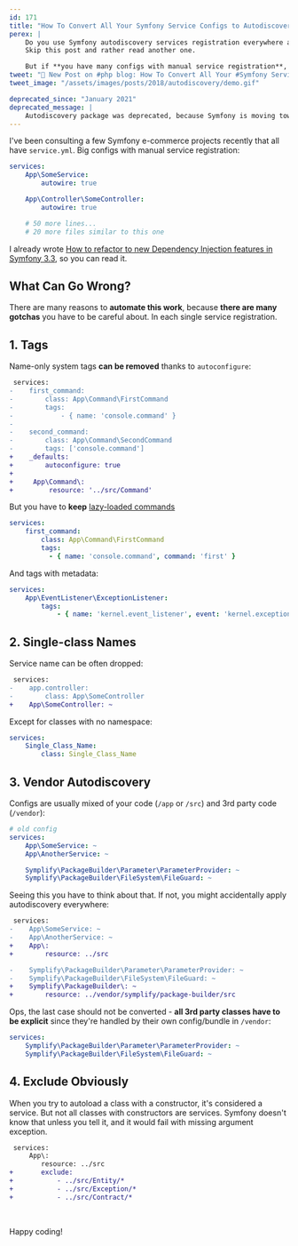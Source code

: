 ```yaml
---
id: 171
title: "How To Convert All Your Symfony Service Configs to Autodiscovery"
perex: |
    Do you use Symfony autodiscovery services registration everywhere and your configs have no extra lines?
    Skip this post and rather read another one.

    But if **you have many configs with manual service registration**, tagging, and autowiring, keep reading. I'll show you how you can convert them easily be new Symplify package.
tweet: "🐘 New Post on #php blog: How To Convert All Your #Symfony Service Configs to Autodiscovery"
tweet_image: "/assets/images/posts/2018/autodiscovery/demo.gif"

deprecated_since: "January 2021"
deprecated_message: |
    Autodiscovery package was deprecated, because Symfony is moving towards [united PHP configs](/blog/2020/07/27/how-to-switch-from-yaml-xml-configs-to-php-today-with-migrify/). They make more sense and use united syntax in Kernel, Extension and configs. Use PHP configs with configurators instead.
---
```


I've been consulting a few Symfony e-commerce projects recently that all have `service.yml`. Big configs with manual service registration:

```yaml
services:
    App\SomeService:
        autowire: true

    App\Controller\SomeController:
        autowire: true

    # 50 more lines...
    # 20 more files similar to this one
```

I already wrote [How to refactor to new Dependency Injection features in Symfony 3.3](/blog/2017/05/07/how-to-refactor-to-new-dependency-injection-features-in-symfony-3-3/), so you can read it.

## What Can Go Wrong?

There are many reasons to **automate this work**, because **there are many gotchas** you have to be careful about. In each single service registration.

## 1. Tags

Name-only system tags **can be removed** thanks to `autoconfigure`:

```diff
 services:
-    first_command:
-        class: App\Command\FirstCommand
-        tags:
-            - { name: 'console.command' }
-
-    second_command:
-        class: App\Command\SecondCommand
-        tags: ['console.command']
+    _defaults:
+        autoconfigure: true
+
+     App\Command\:
+         resource: '../src/Command'
```

But you have to **keep** [lazy-loaded commands](https://symfony.com/doc/current/console/commands_as_services.html#lazy-loading)

```yaml
services:
    first_command:
        class: App\Command\FirstCommand
        tags:
          - { name: 'console.command', command: 'first' }
```

And tags with metadata:

```yaml
services:
    App\EventListener\ExceptionListener:
        tags:
            - { name: 'kernel.event_listener', event: 'kernel.exception' }
```

## 2. Single-class Names

Service name can be often dropped:

```diff
 services:
-    app.controller:
-        class: App\SomeController
+    App\SomeController: ~
```

Except for classes with no namespace:

```yaml
services:
    Single_Class_Name:
        class: Single_Class_Name
```

## 3. Vendor Autodiscovery

Configs are usually mixed of your code (`/app` or `/src`) and 3rd party code (`/vendor`):

```yaml
# old config
services:
    App\SomeService: ~
    App\AnotherService: ~

    Symplify\PackageBuilder\Parameter\ParameterProvider: ~
    Symplify\PackageBuilder\FileSystem\FileGuard: ~
```

Seeing this you have to think about that. If not, you might accidentally apply autodiscovery everywhere:

```diff
 services:
-    App\SomeService: ~
-    App\AnotherService: ~
+    App\:
+        resource: ../src

-    Symplify\PackageBuilder\Parameter\ParameterProvider: ~
-    Symplify\PackageBuilder\FileSystem\FileGuard: ~
+    Symplify\PackageBuilder\: ~
+        resource: ../vendor/symplify/package-builder/src
```

Ops, the last case should not be converted - **all 3rd party classes have to be explicit** since they're handled by their own config/bundle in `/vendor`:

```yaml
services:
    Symplify\PackageBuilder\Parameter\ParameterProvider: ~
    Symplify\PackageBuilder\FileSystem\FileGuard: ~
```

## 4. Exclude Obviously

When you try to autoload a class with a constructor, it's considered a service. But not all classes with constructors are services. Symfony doesn't know that unless you tell it, and it would fail with missing argument exception.

```diff
 services:
     App\:
        resource: ../src
+       exclude:
+           - ../src/Entity/*
+           - ../src/Exception/*
+           - ../src/Contract/*
```

<br>

Happy coding!
